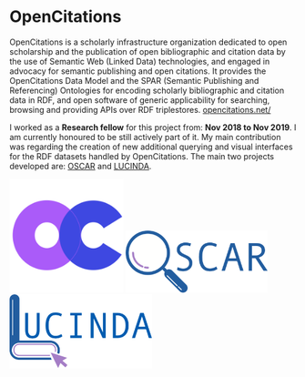 # OpenCitations
OpenCitations is a scholarly infrastructure organization dedicated to open scholarship and the publication of open bibliographic and citation data by the use of Semantic Web (Linked Data) technologies, and engaged in advocacy for semantic publishing and open citations. It provides the OpenCitations Data Model and the SPAR (Semantic Publishing and Referencing) Ontologies for encoding scholarly bibliographic and citation data in RDF, and open software of generic applicability for searching, browsing and providing APIs over RDF triplestores. [opencitations.net/](http://opencitations.net/)

I worked as a **Research fellow** for this project from: **Nov 2018 to Nov 2019**. I am currently honoured to be still actively part of it.
My main contribution was regarding the creation of new additional querying and visual interfaces for the RDF datasets handled by OpenCitations. The main two projects developed are: [OSCAR](https://github.com/opencitations/oscar) and [LUCINDA](https://github.com/opencitations/lucinda). 


<img src="doc/img/logo.png" height="200px" width= "200px"/>

<img src="doc/img/oscar_logo.png" width="250">  
<img src="doc/img/lucinda_logo.png" width="250">
